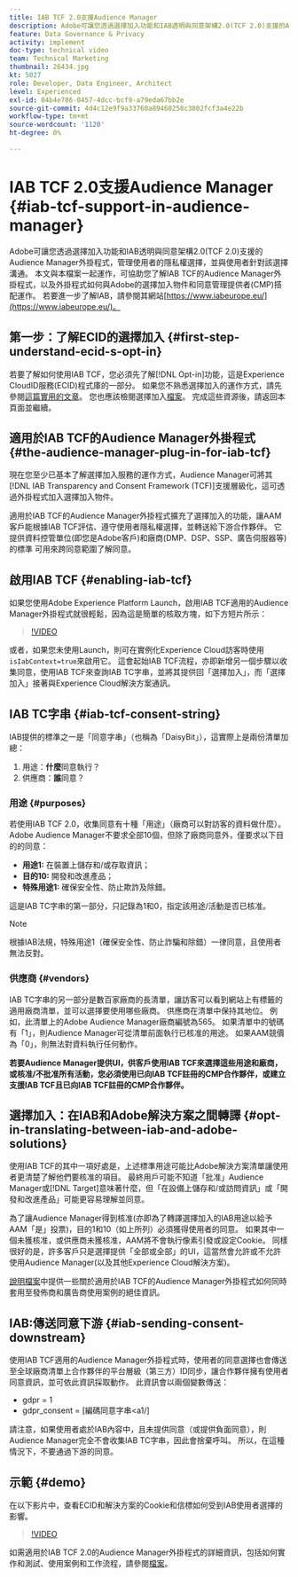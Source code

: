 ```yaml
---
title: IAB TCF 2.0支援Audience Manager
description: Adobe可讓您透過選擇加入功能和IAB透明與同意架構2.0(TCF 2.0)支援的Audience Manager外掛程式，管理使用者的隱私權選擇，並與使用者針對該選擇溝通。 本文與本檔案一起運作，可協助您了解IAB TCF的Audience Manager外掛程式，以及外掛程式如何與Adobe的選擇加入物件和同意管理提供者(CMP)搭配運作。
feature: Data Governance & Privacy
activity: implement
doc-type: technical video
team: Technical Marketing
thumbnail: 26434.jpg
kt: 5027
role: Developer, Data Engineer, Architect
level: Experienced
exl-id: 04b4e786-0457-4dcc-bcf9-a79eda67bb2e
source-git-commit: 4d4c12e9f9a33760a89460258c3802fcf3a4e22b
workflow-type: tm+mt
source-wordcount: '1120'
ht-degree: 0%

---
```


# IAB TCF 2.0支援Audience Manager {#iab-tcf-support-in-audience-manager}

Adobe可讓您透過選擇加入功能和IAB透明與同意架構2.0(TCF 2.0)支援的Audience Manager外掛程式，管理使用者的隱私權選擇，並與使用者針對該選擇溝通。 本文與本檔案一起運作，可協助您了解IAB TCF的Audience Manager外掛程式，以及外掛程式如何與Adobe的選擇加入物件和同意管理提供者(CMP)搭配運作。 若要進一步了解IAB，請參閱其網站[https://www.iabeurope.eu/](https://www.iabeurope.eu/)。

## 第一步：了解ECID的選擇加入 {#first-step-understand-ecid-s-opt-in}

若要了解如何使用IAB TCF，您必須先了解[!DNL Opt-in]功能，這是Experience CloudID服務(ECID)程式庫的一部分。 如果您不熟悉選擇加入的運作方式，請先參閱[這篇實用的文章](https://experienceleague.adobe.com/docs/core-services-learn/tutorials/id-service/use-opt-in-to-control-experience-cloud-activities-based-on-user-consent.html)。 您也應該檢閱選擇加入[檔案](https://experienceleague.adobe.com/docs/id-service/using/implementation/opt-in-service/optin-overview.html)。 完成這些資源後，請返回本頁面並繼續。

## 適用於IAB TCF的Audience Manager外掛程式 {#the-audience-manager-plug-in-for-iab-tcf}

現在您至少已基本了解選擇加入服務的運作方式，Audience Manager可將其[!DNL IAB Transparency and Consent Framework (TCF)]支援層級化，這可透過外掛程式加入選擇加入物件。

適用於IAB TCF的Audience Manager外掛程式擴充了選擇加入的功能，讓AAM客戶能根據IAB TCF評估、遵守使用者隱私權選擇，並轉送給下游合作夥伴。 它提供資料控管單位(即您是Adobe客戶)和廠商(DMP、DSP、SSP、廣告伺服器等)的標準 可用來跨同意範圍了解同意。

## 啟用IAB TCF {#enabling-iab-tcf}

如果您使用Adobe Experience Platform Launch，啟用IAB TCF適用的Audience Manager外掛程式就很輕鬆，因為這是簡單的核取方塊，如下方短片所示：

>[!VIDEO](https://video.tv.adobe.com/v/26433/?quality=12)

或者，如果您未使用Launch，則可在實例化Experience Cloud訪客時使用`isIabContext=true`來啟用它。 這會起始IAB TCF流程，亦即新增另一個步驟以收集同意，使用IAB TCF來查詢IAB TC字串，並將其提供回「選擇加入」，而「選擇加入」接著與Experience Cloud解決方案通訊。

## IAB TC字串 {#iab-tcf-consent-string}

IAB提供的標準之一是「同意字串」（也稱為「DaisyBit」），這實際上是兩份清單加總：

1. 用途：**什麼**&#x200B;同意執行？
1. 供應商：**誰**&#x200B;同意？

### 用途 {#purposes}

若使用IAB TCF 2.0，收集同意有十種「用途」（廠商可以對訪客的資料做什麼）。 Adobe Audience Manager不要求全部10個，但除了廠商同意外，僅要求以下目的的同意：

* **用途1:** 在裝置上儲存和/或存取資訊；
* **目的10:** 開發和改進產品；
* **特殊用途1:** 確保安全性、防止欺詐及除錯。

這是IAB TC字串的第一部分，只記錄為1和0，指定該用途/活動是否已核准。

>[!NOTE]
>
>根據IAB法規，特殊用途1（確保安全性、防止詐騙和除錯）一律同意，且使用者無法反對。

### 供應商 {#vendors}

IAB TC字串的另一部分是數百家廠商的長清單，讓訪客可以看到網站上有標籤的適用廠商清單，並可以選擇要使用哪些廠商。 供應商在清單中保持其地位。 例如，此清單上的Adobe Audience Manager廠商編號為565。 如果清單中的號碼有「1」，則Audience Manager可從清單前面執行已核准的用途。 如果AAM競價為「0」，則無法對資料執行任何動作。

**若要Audience Manager提供UI，供客戶使用IAB TCF來選擇這些用途和廠商，或核准/不批准所有活動，您必須使用已向IAB TCF註冊的CMP合作夥伴，或建立支援IAB TCF且已向IAB TCF註冊的CMP合作夥伴。**

## 選擇加入：在IAB和Adobe解決方案之間轉譯 {#opt-in-translating-between-iab-and-adobe-solutions}

使用IAB TCF的其中一項好處是，上述標準用途可能比Adobe解決方案清單讓使用者更清楚了解他們要核准的項目。 最終用戶可能不知道「批准」Audience Manager或[!DNL Target]意味著什麼，但「在設備上儲存和/或訪問資訊」或「開發和改進產品」可能更容易理解並同意。

為了讓Audience Manager得到核准(亦即為了轉譯選擇加入的IAB用途以給予AAM「是」投票)，目的1和10（如上所列）必須獲得使用者的同意。 如果其中一個未獲核准，或供應商未獲核准，AAM將不會執行像素引發或設定Cookie。 同樣很好的是，許多客戶只是選擇提供「全部或全部」的UI，這當然會允許或不允許使用Audience Manager(以及其他Experience Cloud解決方案)。

[說明檔案](https://experienceleague.adobe.com/docs/audience-manager/user-guide/overview/data-privacy/consent-management/aam-iab-plugin.html?lang=en)中提供一些關於適用於IAB TCF的Audience Manager外掛程式如何同時套用至發佈商和廣告商使用案例的絕佳資訊。

## IAB:傳送同意下游 {#iab-sending-consent-downstream}

使用IAB TCF適用的Audience Manager外掛程式時，使用者的同意選擇也會傳送至全球廠商清單上合作夥伴的平台層級（第三方）ID同步，讓合作夥伴擁有使用者同意資訊，並可依此資訊採取動作。 此資訊會以兩個變數傳送：

* gdpr = 1
* gdpr_consent = [編碼同意字串&lt;a1/]

請注意，如果使用者處於IAB內容中，且未提供同意（或提供負面同意），則Audience Manager完全不會收集IAB TC字串，因此會捨棄呼叫。 所以，在這種情況下，不要通過下游的同意。

## 示範 {#demo}

在以下影片中，查看ECID和解決方案的Cookie和信標如何受到IAB使用者選擇的影響。

>[!VIDEO](https://video.tv.adobe.com/v/26434/?quality=12)

如需適用於IAB TCF 2.0的Audience Manager外掛程式的詳細資訊，包括如何實作和測試、使用案例和工作流程，請參閱[檔案](https://experienceleague.adobe.com/docs/audience-manager/user-guide/overview/data-privacy/consent-management/aam-iab-plugin.html)。
